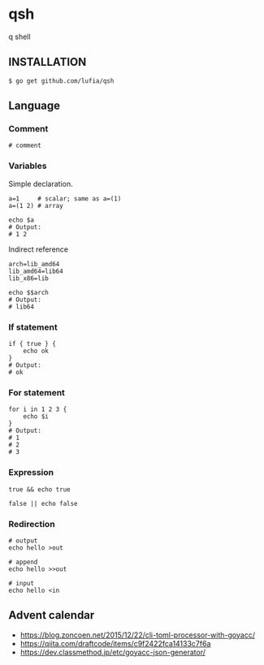 # qsh
q shell

## INSTALLATION

```console
$ go get github.com/lufia/qsh
```

## Language

### Comment

```
# comment
```

### Variables

Simple declaration.

```
a=1     # scalar; same as a=(1)
a=(1 2) # array

echo $a
# Output:
# 1 2
```

Indirect reference

```
arch=lib_amd64
lib_amd64=lib64
lib_x86=lib

echo $$arch
# Output:
# lib64
```

### If statement

```
if { true } {
	echo ok
}
# Output:
# ok
```

### For statement

```
for i in 1 2 3 {
	echo $i
}
# Output:
# 1
# 2
# 3
```

### Expression

```
true && echo true

false || echo false
```

### Redirection

```
# output
echo hello >out

# append
echo hello >>out

# input
echo hello <in
```

## Advent calendar

* https://blog.zoncoen.net/2015/12/22/cli-toml-processor-with-goyacc/
* https://qiita.com/draftcode/items/c9f2422fca14133c7f6a
* https://dev.classmethod.jp/etc/goyacc-json-generator/
